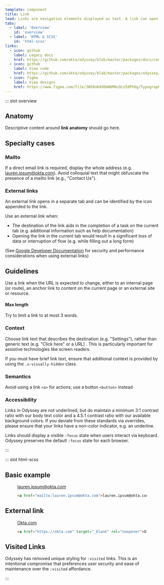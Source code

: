 ```yaml
---
template: component
title: Link
lead: Links are navigation elements displayed as text. A link can open another page or jump to a section of a page.
tabs:
  - label: 'Overview'
    id: 'overview'
  - label: 'HTML & SCSS'
    id: 'html-scss'
links:
  - icon: github
    label: Legacy docs
    href: https://github.com/okta/odyssey/blob/master/packages/docs/components/checkbox.md
  - icon: github
    label: View code
    href: https://github.com/okta/odyssey/blob/master/packages/odyssey/src/scss/base/_typography-link.scss
  - icon: figma
    label: View designs
    href: https://www.figma.com/file/JW50oK4VDmN6M8cQcx5dPh6g/Typography?node-id=4124%3A15
---
```


::: slot overview

## Anatomy

<Description class="fpo">

Descriptive content around **link anatomy** should go here.

</Description>

<Anatomy img="/images/fpo.svg" />

## Specialty cases

### Mailto

<Description>

If a direct email link is required, display the whole address (e.g. lauren.ipsum@okta.com). Avoid colloquial text that might obfuscate the presence of a mailto link (e.g., "Contact Us").

</Description>

<Example>
  <template>
    <a href="mailto:donuts@okta.com">donuts@okta.com</a>
  </template>
</Example>

### External links

<Description>

An external link opens in a separate tab and can be identified by the <span class="sample--external-link-icon" aria-label="External link icon"></span> icon appended to the link.

Use an external link when:

- The destination of the link aids in the completion of a task on the current tab (e.g. additional information such as help documentation)
- Opening the link in the current tab would result in a significant loss of data or interruption of flow (e.g. while filling out a long form)

(See [Google Developer Documentation](https://developers.google.com/web/tools/lighthouse/audits/noopener) for security and performance considerations when using external links)

</Description>

<Example>
  <template>
    <a href="https://okta.com" target="_blank" rel="noopener">okta.com/donuts</a>
  </template>
</Example>

## Guidelines

<Description>

Use a link when the URL is expected to change, either to an internal page (or route), an anchor link to content on the current page or an external site or resource.

</Description>

#### Max length

<Description>

Try to limit a link to at most 3 words.

</Description>

<Example type="positive">
  <template>
    <a href="#">View reports</a>
  </template>
</Example>

<Example type="negative">
  <template>
    <a href="#">View all recent reports</a>
  </template>
</Example>

### Context

<Description>

Choose link text that describes the destination (e.g. "Settings"), rather than generic text (e.g. "Click here" or a URL)
. This is particularly important for assistive technologies like screen readers.

If you must have brief link text, ensure that additional context is provided by using the `.u-visually-hidden` class.

</Description>

<Example type="positive">
  <template>
    <a href="#">View all reports</a>
  </template>
</Example>

<Example type="negative">
  <template>
    <a href="#">View</a>
  </template>
</Example>

### Semantics

<Description>

Avoid using a link <code>&lt;a&gt;</code> for actions; use a button <code>&lt;button&gt;</code> instead

</Description>

<Example type="positive">
  <template>
    <a href="#">View all reports</a>
  </template>
</Example>

<Example type="negative">
  <template>
    <a href="#">View</a>
  </template>
</Example>

</Description>

### Accessibility

<Description>

Links in Odyssey are not underlined, but do maintain a minimum 3:1 contrast ratio with our body text color and a 4.5:1 contrast ratio with our available background colors. If you deviate from these standards via overrides, please ensure that your links have a non-color indicator, e.g. an underline.

Links should display a visible `:focus` state when users interact via keyboard. Odyssey preserves the default `:focus` state for each browser.

</Description>

:::

::: slot html-scss

## Basic example

<figure class="odo-example">
  <div class="odo-example--rendered">
    <a href="mailto:lauren.ipsum@okta.com">lauren.ipsum@okta.com</a>
  </div>

  ```html
  <a href="mailto:lauren.ipsum@okta.com">lauren.ipsum@okta.com</a>
  ```
</figure>

## External link

<figure class="odo-example">
  <div class="odo-example--rendered">
    <a href="https://okta.com" target="_blank" rel="noopener">Okta.com</a>
  </div>

  ```html
  <a href="https://okta.com" target="_blank" rel="noopener">Okta.com</a>
  ```
</figure>

## Visited Links

Odyssey has removed unique styling for `:visited` links. This is an intentional compromise that preferences user security and ease of maintenance over the `:visited` affordance.

:::

